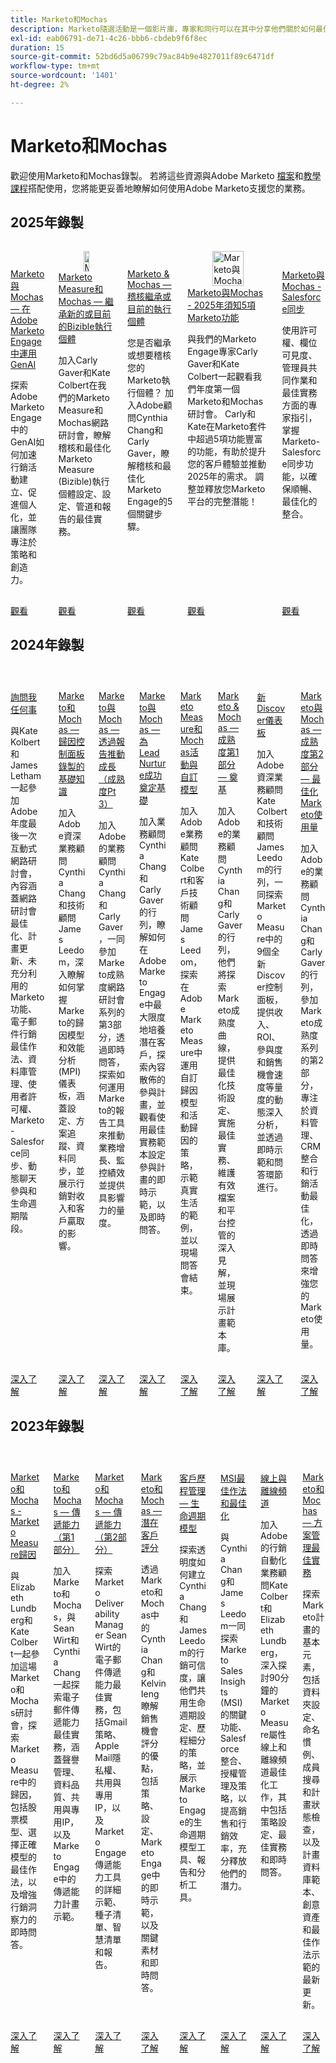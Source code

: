```yaml
---
title: Marketo和Mochas
description: Marketo隨選活動是一個影片庫，專家和同行可以在其中分享他們關於如何最佳使用Adobe Marketo的想法和想法。
exl-id: eab06791-de71-4c26-bbb6-cbdeb9f6f8ec
duration: 15
source-git-commit: 52bd6d5a06799c79ac84b9e4827011f89c6471df
workflow-type: tm+mt
source-wordcount: '1401'
ht-degree: 2%

---
```


# Marketo和Mochas

歡迎使用Marketo和Mochas錄製。 若將這些資源與Adobe Marketo [檔案](https://experienceleague.adobe.com/docs/marketo-engage.html?lang=zh-Hant)和[教學課程](https://experienceleague.adobe.com/docs/marketo-learn/tutorials/overview.html?lang=zh-Hant)搭配使用，您將能更妥善地瞭解如何使用Adobe Marketo支援您的業務。

## 2025年錄製

<!-- CARDS

{cta  = Watch}

* 2025/harness-gen-ai.md
* 2025/inheriting-bizible-instance.md
* 2025/auditing-inherited-instance.md
* 2025/5-features-to-know.md
* 2025/salesforce-sync.md
-->
<!-- START CARDS HTML - DO NOT MODIFY BY HAND -->
<div class="columns">
    <div class="column is-half-tablet is-half-desktop is-one-third-widescreen" aria-label="Marketo & Mochas - Harnessing GenAI in Adobe Marketo Engage">
        <div class="card" style="height: 100%; display: flex; flex-direction: column; height: 100%;">
            <div class="card-image">
                <figure class="image x-is-16by9">
                    <a href="2025/harness-gen-ai.md" title="Marketo與Mochas — 在Adobe Marketo Engage中運用GenAI" target="_blank" rel="referrer">
                        <img class="is-bordered-r-small" src="https://video.tv.adobe.com/v/3476273/?format=jpeg&nocache=1761670494728" alt="Marketo與Mochas — 在Adobe Marketo Engage中運用GenAI"
                             style="width: 100%; aspect-ratio: 16 / 9; object-fit: cover; overflow: hidden; display: block; margin: auto;">
                    </a>
                </figure>
            </div>
            <div class="card-content is-padded-small" style="display: flex; flex-direction: column; flex-grow: 1; justify-content: space-between;">
                <div class="top-card-content">
                    <p class="headline is-size-6 has-text-weight-bold">
                        <a href="2025/harness-gen-ai.md" target="_blank" rel="referrer" title="Marketo與Mochas — 在Adobe Marketo Engage中運用GenAI">Marketo與Mochas — 在Adobe Marketo Engage中運用GenAI</a>
                    </p>
                    <p class="is-size-6">探索Adobe Marketo Engage中的GenAI如何加速行銷活動建立、促進個人化，並讓團隊專注於策略和創造力。</p>
                </div>
                <a href="2025/harness-gen-ai.md" target="_blank" rel="referrer" class="spectrum-Button spectrum-Button--outline spectrum-Button--primary spectrum-Button--sizeM" style="align-self: flex-start; margin-top: 1rem;">
                    <span class="spectrum-Button-label has-no-wrap has-text-weight-bold">觀看</span>
                </a>
            </div>
        </div>
    </div>
    <div class="column is-half-tablet is-half-desktop is-one-third-widescreen" aria-label="Marketo Measure and Mochas - Inheriting a New or Current Bizible Instance">
        <div class="card" style="height: 100%; display: flex; flex-direction: column; height: 100%;">
            <div class="card-image">
                <figure class="image x-is-16by9">
                    <a href="2025/inheriting-bizible-instance.md" title="Marketo Measure和Mochas — 繼承新的或目前的Bizible例項" target="_blank" rel="referrer">
                        <img class="is-bordered-r-small" src="https://video.tv.adobe.com/v/3459038/?format=jpeg&nocache=1761670494755" alt="Marketo Measure和Mochas — 繼承新的或目前的Bizible例項"
                             style="width: 100%; aspect-ratio: 16 / 9; object-fit: cover; overflow: hidden; display: block; margin: auto;">
                    </a>
                </figure>
            </div>
            <div class="card-content is-padded-small" style="display: flex; flex-direction: column; flex-grow: 1; justify-content: space-between;">
                <div class="top-card-content">
                    <p class="headline is-size-6 has-text-weight-bold">
                        <a href="2025/inheriting-bizible-instance.md" target="_blank" rel="referrer" title="Marketo Measure和Mochas — 繼承新的或目前的Bizible例項">Marketo Measure和Mochas — 繼承新的或目前的Bizible執行個體</a>
                    </p>
                    <p class="is-size-6">加入Carly Gaver和Kate Colbert在我們的Marketo Measure和Mochas網路研討會，瞭解稽核和最佳化Marketo Measure (Bizible)執行個體設定、設定、管道和報告的最佳實務。</p>
                </div>
                <a href="2025/inheriting-bizible-instance.md" target="_blank" rel="referrer" class="spectrum-Button spectrum-Button--outline spectrum-Button--primary spectrum-Button--sizeM" style="align-self: flex-start; margin-top: 1rem;">
                    <span class="spectrum-Button-label has-no-wrap has-text-weight-bold">觀看</span>
                </a>
            </div>
        </div>
    </div>
    <div class="column is-half-tablet is-half-desktop is-one-third-widescreen" aria-label="Marketo & Mochas - Auditing an Inherited or Current Instance">
        <div class="card" style="height: 100%; display: flex; flex-direction: column; height: 100%;">
            <div class="card-image">
                <figure class="image x-is-16by9">
                    <a href="2025/auditing-inherited-instance.md" title="Marketo與Mochas — 稽核繼承或目前的執行個體" target="_blank" rel="referrer">
                        <img class="is-bordered-r-small" src="https://video.tv.adobe.com/v/3459034/?format=jpeg&nocache=1761670494721" alt="Marketo與Mochas — 稽核繼承或目前的執行個體"
                             style="width: 100%; aspect-ratio: 16 / 9; object-fit: cover; overflow: hidden; display: block; margin: auto;">
                    </a>
                </figure>
            </div>
            <div class="card-content is-padded-small" style="display: flex; flex-direction: column; flex-grow: 1; justify-content: space-between;">
                <div class="top-card-content">
                    <p class="headline is-size-6 has-text-weight-bold">
                        <a href="2025/auditing-inherited-instance.md" target="_blank" rel="referrer" title="Marketo與Mochas — 稽核繼承或目前的執行個體">Marketo &amp; Mochas — 稽核繼承或目前的執行個體</a>
                    </p>
                    <p class="is-size-6">您是否繼承或想要稽核您的Marketo執行個體？ 加入Adobe顧問Cynthia Chang和Carly Gaver，瞭解稽核和最佳化Marketo Engage的5個關鍵步驟。</p>
                </div>
                <a href="2025/auditing-inherited-instance.md" target="_blank" rel="referrer" class="spectrum-Button spectrum-Button--outline spectrum-Button--primary spectrum-Button--sizeM" style="align-self: flex-start; margin-top: 1rem;">
                    <span class="spectrum-Button-label has-no-wrap has-text-weight-bold">觀看</span>
                </a>
            </div>
        </div>
    </div>
    <div class="column is-half-tablet is-half-desktop is-one-third-widescreen" aria-label="Marketo & Mochas - 5 Marketo Features to Know in 2025">
        <div class="card" style="height: 100%; display: flex; flex-direction: column; height: 100%;">
            <div class="card-image">
                <figure class="image x-is-16by9">
                    <a href="2025/5-features-to-know.md" title="Marketo與Mochas - 2025年須知5項Marketo功能" target="_blank" rel="referrer">
                        <img class="is-bordered-r-small" src="https://video.tv.adobe.com/v/3444165/?format=jpeg&nocache=1761670494708" alt="Marketo與Mochas - 2025年須知5項Marketo功能"
                             style="width: 100%; aspect-ratio: 16 / 9; object-fit: cover; overflow: hidden; display: block; margin: auto;">
                    </a>
                </figure>
            </div>
            <div class="card-content is-padded-small" style="display: flex; flex-direction: column; flex-grow: 1; justify-content: space-between;">
                <div class="top-card-content">
                    <p class="headline is-size-6 has-text-weight-bold">
                        <a href="2025/5-features-to-know.md" target="_blank" rel="referrer" title="Marketo與Mochas - 2025年須知5項Marketo功能">Marketo與Mochas - 2025年須知5項Marketo功能</a>
                    </p>
                    <p class="is-size-6">與我們的Marketo Engage專家Carly Gaver和Kate Colbert一起觀看我們年度第一個Marketo和Mochas研討會。 Carly和Kate在Marketo套件中超過5項功能豐富的功能，有助於提升您的客戶體驗並推動2025年的需求。 調整並釋放您Marketo平台的完整潛能！</p>
                </div>
                <a href="2025/5-features-to-know.md" target="_blank" rel="referrer" class="spectrum-Button spectrum-Button--outline spectrum-Button--primary spectrum-Button--sizeM" style="align-self: flex-start; margin-top: 1rem;">
                    <span class="spectrum-Button-label has-no-wrap has-text-weight-bold">觀看</span>
                </a>
            </div>
        </div>
    </div>
    <div class="column is-half-tablet is-half-desktop is-one-third-widescreen" aria-label="Marketo & Mochas - Salesforce Sync">
        <div class="card" style="height: 100%; display: flex; flex-direction: column; height: 100%;">
            <div class="card-image">
                <figure class="image x-is-16by9">
                    <a href="2025/salesforce-sync.md" title="Marketo與Mochas - Salesforce同步" target="_blank" rel="referrer">
                        <img class="is-bordered-r-small" src="https://video.tv.adobe.com/v/3470624/?format=jpeg&nocache=1761670494717" alt="Marketo與Mochas - Salesforce同步"
                             style="width: 100%; aspect-ratio: 16 / 9; object-fit: cover; overflow: hidden; display: block; margin: auto;">
                    </a>
                </figure>
            </div>
            <div class="card-content is-padded-small" style="display: flex; flex-direction: column; flex-grow: 1; justify-content: space-between;">
                <div class="top-card-content">
                    <p class="headline is-size-6 has-text-weight-bold">
                        <a href="2025/salesforce-sync.md" target="_blank" rel="referrer" title="Marketo與Mochas - Salesforce同步">Marketo與Mochas - Salesforce同步</a>
                    </p>
                    <p class="is-size-6">使用許可權、欄位可見度、管理員共同作業和最佳實務方面的專家指引，掌握Marketo-Salesforce同步功能，以確保順暢、最佳化的整合。</p>
                </div>
                <a href="2025/salesforce-sync.md" target="_blank" rel="referrer" class="spectrum-Button spectrum-Button--outline spectrum-Button--primary spectrum-Button--sizeM" style="align-self: flex-start; margin-top: 1rem;">
                    <span class="spectrum-Button-label has-no-wrap has-text-weight-bold">觀看</span>
                </a>
            </div>
        </div>
    </div>
</div>
<!-- END CARDS HTML - DO NOT MODIFY BY HAND -->

## 2024年錄製

<!-- CARDS

* 2024/ask-me-anything.md
* 2024/attribution-dashboard-recording.md
* 2024/drive-growth-with-reporting.md
* 2024/lead-nurture-success.md
* 2024/marketo-measure-and-mochas-activities-and-custom-models.md
* 2024/maturity-part1-foundation.md
* 2024/new-discover-dashboard.md
* 2024/optimize-marketo-usage.md

-->
<!-- START CARDS HTML - DO NOT MODIFY BY HAND -->
<div class="columns">
    <div class="column is-half-tablet is-half-desktop is-one-third-widescreen" aria-label="Ask Me Anything">
        <div class="card" style="height: 100%; display: flex; flex-direction: column; height: 100%;">
            <div class="card-image">
                <figure class="image x-is-16by9">
                    <a href="2024/ask-me-anything.md" title="詢問我任何事" target="_blank" rel="referrer">
                        <img class="is-bordered-r-small" src="https://video.tv.adobe.com/v/3438195/?format=jpeg&nocache=1761670495412" alt="詢問我任何事"
                             style="width: 100%; aspect-ratio: 16 / 9; object-fit: cover; overflow: hidden; display: block; margin: auto;">
                    </a>
                </figure>
            </div>
            <div class="card-content is-padded-small" style="display: flex; flex-direction: column; flex-grow: 1; justify-content: space-between;">
                <div class="top-card-content">
                    <p class="headline is-size-6 has-text-weight-bold">
                        <a href="2024/ask-me-anything.md" target="_blank" rel="referrer" title="詢問我任何事">詢問我任何事</a>
                    </p>
                    <p class="is-size-6">與Kate Kolbert和James Letham一起參加Adobe年度最後一次互動式網路研討會，內容涵蓋網路研討會最佳化、計畫更新、未充分利用的Marketo功能、電子郵件行銷最佳作法、資料庫管理、使用者許可權、Marketo-Salesforce同步、動態聊天參與和生命週期階段。</p>
                </div>
                <a href="2024/ask-me-anything.md" target="_blank" rel="referrer" class="spectrum-Button spectrum-Button--outline spectrum-Button--primary spectrum-Button--sizeM" style="align-self: flex-start; margin-top: 1rem;">
                    <span class="spectrum-Button-label has-no-wrap has-text-weight-bold">深入了解</span>
                </a>
            </div>
        </div>
    </div>
    <div class="column is-half-tablet is-half-desktop is-one-third-widescreen" aria-label="Marketo & Mochas - Fundamentals of Attribution Dashboards Recording">
        <div class="card" style="height: 100%; display: flex; flex-direction: column; height: 100%;">
            <div class="card-image">
                <figure class="image x-is-16by9">
                    <a href="2024/attribution-dashboard-recording.md" title="Marketo和Mochas — 歸因控制面板錄製的基礎知識" target="_blank" rel="referrer">
                        <img class="is-bordered-r-small" src="https://video.tv.adobe.com/v/3427255/?format=jpeg&nocache=1761670495417" alt="Marketo和Mochas — 歸因控制面板錄製的基礎知識"
                             style="width: 100%; aspect-ratio: 16 / 9; object-fit: cover; overflow: hidden; display: block; margin: auto;">
                    </a>
                </figure>
            </div>
            <div class="card-content is-padded-small" style="display: flex; flex-direction: column; flex-grow: 1; justify-content: space-between;">
                <div class="top-card-content">
                    <p class="headline is-size-6 has-text-weight-bold">
                        <a href="2024/attribution-dashboard-recording.md" target="_blank" rel="referrer" title="Marketo和Mochas — 歸因控制面板錄製的基礎知識">Marketo和Mochas — 歸因控制面板錄製的基礎知識</a>
                    </p>
                    <p class="is-size-6">加入Adobe資深業務顧問Cynthia Chang和技術顧問James Leedom，深入瞭解如何掌握Marketo的歸因模型和效能分析(MPI)儀表板，涵蓋設定、方案追蹤、資料同步，並展示行銷對收入和客戶贏取的影響。</p>
                </div>
                <a href="2024/attribution-dashboard-recording.md" target="_blank" rel="referrer" class="spectrum-Button spectrum-Button--outline spectrum-Button--primary spectrum-Button--sizeM" style="align-self: flex-start; margin-top: 1rem;">
                    <span class="spectrum-Button-label has-no-wrap has-text-weight-bold">深入了解</span>
                </a>
            </div>
        </div>
    </div>
    <div class="column is-half-tablet is-half-desktop is-one-third-widescreen" aria-label="Marketo & Mochas - Driving Growth with Reporting (Maturity Pt 3)">
        <div class="card" style="height: 100%; display: flex; flex-direction: column; height: 100%;">
            <div class="card-image">
                <figure class="image x-is-16by9">
                    <a href="2024/drive-growth-with-reporting.md" title="Marketo與Mochas — 透過報告推動成長（成熟度Pt 3）" target="_blank" rel="referrer">
                        <img class="is-bordered-r-small" src="https://video.tv.adobe.com/v/3435407/?format=jpeg&nocache=1761670495424" alt="Marketo與Mochas — 透過報告推動成長（成熟度Pt 3）"
                             style="width: 100%; aspect-ratio: 16 / 9; object-fit: cover; overflow: hidden; display: block; margin: auto;">
                    </a>
                </figure>
            </div>
            <div class="card-content is-padded-small" style="display: flex; flex-direction: column; flex-grow: 1; justify-content: space-between;">
                <div class="top-card-content">
                    <p class="headline is-size-6 has-text-weight-bold">
                        <a href="2024/drive-growth-with-reporting.md" target="_blank" rel="referrer" title="Marketo與Mochas — 透過報告推動成長（成熟度Pt 3）">Marketo與Mochas — 透過報告推動成長（成熟度Pt 3）</a>
                    </p>
                    <p class="is-size-6">加入Adobe的業務顧問Cynthia Chang和Carly Gaver，一同參加Marketo成熟度網路研討會系列的第3部分，透過即時問答，探索如何運用Marketo的報告工具來推動業務增長、監控績效並提供具影響力的量度。</p>
                </div>
                <a href="2024/drive-growth-with-reporting.md" target="_blank" rel="referrer" class="spectrum-Button spectrum-Button--outline spectrum-Button--primary spectrum-Button--sizeM" style="align-self: flex-start; margin-top: 1rem;">
                    <span class="spectrum-Button-label has-no-wrap has-text-weight-bold">深入了解</span>
                </a>
            </div>
        </div>
    </div>
    <div class="column is-half-tablet is-half-desktop is-one-third-widescreen" aria-label="Marketo & Mochas - Laying the Foundation for Lead Nurture Success">
        <div class="card" style="height: 100%; display: flex; flex-direction: column; height: 100%;">
            <div class="card-image">
                <figure class="image x-is-16by9">
                    <a href="2024/lead-nurture-success.md" title="Marketo與Mochas — 為領導培養成功奠定基礎" target="_blank" rel="referrer">
                        <img class="is-bordered-r-small" src="https://video.tv.adobe.com/v/3429436/?format=jpeg&nocache=1761670495429" alt="Marketo與Mochas — 為領導培養成功奠定基礎"
                             style="width: 100%; aspect-ratio: 16 / 9; object-fit: cover; overflow: hidden; display: block; margin: auto;">
                    </a>
                </figure>
            </div>
            <div class="card-content is-padded-small" style="display: flex; flex-direction: column; flex-grow: 1; justify-content: space-between;">
                <div class="top-card-content">
                    <p class="headline is-size-6 has-text-weight-bold">
                        <a href="2024/lead-nurture-success.md" target="_blank" rel="referrer" title="Marketo與Mochas — 為領導培養成功奠定基礎">Marketo與Mochas — 為Lead Nurture成功奠定基礎</a>
                    </p>
                    <p class="is-size-6">加入業務顧問Cynthia Chang和Carly Gaver的行列，瞭解如何在Adobe Marketo Engage中最大限度地培養潛在客戶，探索內容散佈的參與計畫，並觀看使用最佳實務範本設定參與計畫的即時示範，以及即時問答。</p>
                </div>
                <a href="2024/lead-nurture-success.md" target="_blank" rel="referrer" class="spectrum-Button spectrum-Button--outline spectrum-Button--primary spectrum-Button--sizeM" style="align-self: flex-start; margin-top: 1rem;">
                    <span class="spectrum-Button-label has-no-wrap has-text-weight-bold">深入了解</span>
                </a>
            </div>
        </div>
    </div>
    <div class="column is-half-tablet is-half-desktop is-one-third-widescreen" aria-label="Marketo Measure & Mochas Activities and Custom Models">
        <div class="card" style="height: 100%; display: flex; flex-direction: column; height: 100%;">
            <div class="card-image">
                <figure class="image x-is-16by9">
                    <a href="2024/marketo-measure-and-mochas-activities-and-custom-models.md" title="Marketo Measure與Mochas活動與自訂模型" target="_blank" rel="referrer">
                        <img class="is-bordered-r-small" src="https://video.tv.adobe.com/v/3432603/?format=jpeg&nocache=1761670495432" alt="Marketo Measure與Mochas活動與自訂模型"
                             style="width: 100%; aspect-ratio: 16 / 9; object-fit: cover; overflow: hidden; display: block; margin: auto;">
                    </a>
                </figure>
            </div>
            <div class="card-content is-padded-small" style="display: flex; flex-direction: column; flex-grow: 1; justify-content: space-between;">
                <div class="top-card-content">
                    <p class="headline is-size-6 has-text-weight-bold">
                        <a href="2024/marketo-measure-and-mochas-activities-and-custom-models.md" target="_blank" rel="referrer" title="Marketo Measure與Mochas活動與自訂模型">Marketo Measure和Mochas活動與自訂模型</a>
                    </p>
                    <p class="is-size-6">加入Adobe業務顧問Kate Colbert和客戶技術顧問James Leedom，探索在Adobe Marketo Measure中運用自訂歸因模型和活動歸因的策略，示範真實生活的範例，並以現場問答會結束。</p>
                </div>
                <a href="2024/marketo-measure-and-mochas-activities-and-custom-models.md" target="_blank" rel="referrer" class="spectrum-Button spectrum-Button--outline spectrum-Button--primary spectrum-Button--sizeM" style="align-self: flex-start; margin-top: 1rem;">
                    <span class="spectrum-Button-label has-no-wrap has-text-weight-bold">深入了解</span>
                </a>
            </div>
        </div>
    </div>
    <div class="column is-half-tablet is-half-desktop is-one-third-widescreen" aria-label="Marketo & Mochas - Maturity Part 1 - Laying the Foundation">
        <div class="card" style="height: 100%; display: flex; flex-direction: column; height: 100%;">
            <div class="card-image">
                <figure class="image x-is-16by9">
                    <a href="2024/maturity-part1-foundation.md" title="Marketo與Mochas — 成熟度第1部分 — 奠基基礎" target="_blank" rel="referrer">
                        <img class="is-bordered-r-small" src="https://video.tv.adobe.com/v/3432499/?format=jpeg&nocache=1761670495435" alt="Marketo與Mochas — 成熟度第1部分 — 奠基基礎"
                             style="width: 100%; aspect-ratio: 16 / 9; object-fit: cover; overflow: hidden; display: block; margin: auto;">
                    </a>
                </figure>
            </div>
            <div class="card-content is-padded-small" style="display: flex; flex-direction: column; flex-grow: 1; justify-content: space-between;">
                <div class="top-card-content">
                    <p class="headline is-size-6 has-text-weight-bold">
                        <a href="2024/maturity-part1-foundation.md" target="_blank" rel="referrer" title="Marketo與Mochas — 成熟度第1部分 — 奠基基礎">Marketo &amp; Mochas — 成熟度第1部分 — 奠基</a>
                    </p>
                    <p class="is-size-6">加入Adobe的業務顧問Cynthia Chang和Carly Gaver的行列，他們將探索Marketo成熟度曲線，提供最佳化技術設定、實施最佳實務、維護有效檔案和平台控管的深入見解，並現場展示計畫範本庫。</p>
                </div>
                <a href="2024/maturity-part1-foundation.md" target="_blank" rel="referrer" class="spectrum-Button spectrum-Button--outline spectrum-Button--primary spectrum-Button--sizeM" style="align-self: flex-start; margin-top: 1rem;">
                    <span class="spectrum-Button-label has-no-wrap has-text-weight-bold">深入了解</span>
                </a>
            </div>
        </div>
    </div>
    <div class="column is-half-tablet is-half-desktop is-one-third-widescreen" aria-label="New Discover Dashboards">
        <div class="card" style="height: 100%; display: flex; flex-direction: column; height: 100%;">
            <div class="card-image">
                <figure class="image x-is-16by9">
                    <a href="2024/new-discover-dashboard.md" title="全新Discover控制面板" target="_blank" rel="referrer">
                        <img class="is-bordered-r-small" src="https://video.tv.adobe.com/v/3428405/?format=jpeg&nocache=1761670495448" alt="全新Discover控制面板"
                             style="width: 100%; aspect-ratio: 16 / 9; object-fit: cover; overflow: hidden; display: block; margin: auto;">
                    </a>
                </figure>
            </div>
            <div class="card-content is-padded-small" style="display: flex; flex-direction: column; flex-grow: 1; justify-content: space-between;">
                <div class="top-card-content">
                    <p class="headline is-size-6 has-text-weight-bold">
                        <a href="2024/new-discover-dashboard.md" target="_blank" rel="referrer" title="全新Discover控制面板">新Discover儀表板</a>
                    </p>
                    <p class="is-size-6">加入Adobe資深業務顧問Kate Colbert和技術顧問James Leedom的行列，一同探索Marketo Measure中的9個全新Discover控制面板，提供收入、ROI、參與度和銷售機會速度等量度的動態深入分析，並透過即時示範和問答環節進行。</p>
                </div>
                <a href="2024/new-discover-dashboard.md" target="_blank" rel="referrer" class="spectrum-Button spectrum-Button--outline spectrum-Button--primary spectrum-Button--sizeM" style="align-self: flex-start; margin-top: 1rem;">
                    <span class="spectrum-Button-label has-no-wrap has-text-weight-bold">深入了解</span>
                </a>
            </div>
        </div>
    </div>
    <div class="column is-half-tablet is-half-desktop is-one-third-widescreen" aria-label="Marketo & Mochas - Maturity Part 2 - Optimizing Your Marketo Usage">
        <div class="card" style="height: 100%; display: flex; flex-direction: column; height: 100%;">
            <div class="card-image">
                <figure class="image x-is-16by9">
                    <a href="2024/optimize-marketo-usage.md" title="Marketo與Mochas — 成熟度第2部分 — 最佳化Marketo使用" target="_blank" rel="referrer">
                        <img class="is-bordered-r-small" src="https://video.tv.adobe.com/v/3434699/?format=jpeg&nocache=1761670495459" alt="Marketo與Mochas — 成熟度第2部分 — 最佳化Marketo使用"
                             style="width: 100%; aspect-ratio: 16 / 9; object-fit: cover; overflow: hidden; display: block; margin: auto;">
                    </a>
                </figure>
            </div>
            <div class="card-content is-padded-small" style="display: flex; flex-direction: column; flex-grow: 1; justify-content: space-between;">
                <div class="top-card-content">
                    <p class="headline is-size-6 has-text-weight-bold">
                        <a href="2024/optimize-marketo-usage.md" target="_blank" rel="referrer" title="Marketo與Mochas — 成熟度第2部分 — 最佳化Marketo使用">Marketo與Mochas — 成熟度第2部分 — 最佳化Marketo使用量</a>
                    </p>
                    <p class="is-size-6">加入Adobe的業務顧問Cynthia Chang和Carly Gaver的行列，參加Marketo成熟度系列的第2部分，專注於資料管理、CRM整合和行銷活動最佳化，透過即時問答來增強您的Marketo使用量。</p>
                </div>
                <a href="2024/optimize-marketo-usage.md" target="_blank" rel="referrer" class="spectrum-Button spectrum-Button--outline spectrum-Button--primary spectrum-Button--sizeM" style="align-self: flex-start; margin-top: 1rem;">
                    <span class="spectrum-Button-label has-no-wrap has-text-weight-bold">深入了解</span>
                </a>
            </div>
        </div>
    </div>
</div>
<!-- END CARDS HTML - DO NOT MODIFY BY HAND -->

## 2023年錄製

<!-- CARDS

* 2023/attribution.md
* 2023/deliverability-part-one.md
* 2023/deliverability-part-two.md
* 2023/lead-scoring.md
* 2023/lifecycle-modeling.md
* 2023/msi-best-practices.md
* 2023/online-offline.md
* 2023/program-management.md

-->
<!-- START CARDS HTML - DO NOT MODIFY BY HAND -->
<div class="columns">
    <div class="column is-half-tablet is-half-desktop is-one-third-widescreen" aria-label="Marketo and Mochas - Marketo Measure Attribution">
        <div class="card" style="height: 100%; display: flex; flex-direction: column; height: 100%;">
            <div class="card-image">
                <figure class="image x-is-16by9">
                    <a href="2023/attribution.md" title="Marketo和Mochas - Marketo Measure歸因" target="_blank" rel="referrer">
                        <img class="is-bordered-r-small" src="https://video.tv.adobe.com/v/3413506/?format=jpeg&nocache=1761670496141" alt="Marketo和Mochas - Marketo Measure歸因"
                             style="width: 100%; aspect-ratio: 16 / 9; object-fit: cover; overflow: hidden; display: block; margin: auto;">
                    </a>
                </figure>
            </div>
            <div class="card-content is-padded-small" style="display: flex; flex-direction: column; flex-grow: 1; justify-content: space-between;">
                <div class="top-card-content">
                    <p class="headline is-size-6 has-text-weight-bold">
                        <a href="2023/attribution.md" target="_blank" rel="referrer" title="Marketo和Mochas - Marketo Measure歸因">Marketo和Mochas - Marketo Measure歸因</a>
                    </p>
                    <p class="is-size-6">與Elizabeth Lundberg和Kate Colbert一起參加這場Marketo和Mochas研討會，探索Marketo Measure中的歸因，包括股票模型、選擇正確模型的最佳作法，以及增強行銷洞察力的即時問答。</p>
                </div>
                <a href="2023/attribution.md" target="_blank" rel="referrer" class="spectrum-Button spectrum-Button--outline spectrum-Button--primary spectrum-Button--sizeM" style="align-self: flex-start; margin-top: 1rem;">
                    <span class="spectrum-Button-label has-no-wrap has-text-weight-bold">深入了解</span>
                </a>
            </div>
        </div>
    </div>
    <div class="column is-half-tablet is-half-desktop is-one-third-widescreen" aria-label="Marketo and Mochas - Deliverability (Part 1)">
        <div class="card" style="height: 100%; display: flex; flex-direction: column; height: 100%;">
            <div class="card-image">
                <figure class="image x-is-16by9">
                    <a href="2023/deliverability-part-one.md" title="Marketo與Mochas — 傳遞能力（第1部分）" target="_blank" rel="referrer">
                        <img class="is-bordered-r-small" src="https://video.tv.adobe.com/v/3416666/?format=jpeg&nocache=1761670496144" alt="Marketo與Mochas — 傳遞能力（第1部分）"
                             style="width: 100%; aspect-ratio: 16 / 9; object-fit: cover; overflow: hidden; display: block; margin: auto;">
                    </a>
                </figure>
            </div>
            <div class="card-content is-padded-small" style="display: flex; flex-direction: column; flex-grow: 1; justify-content: space-between;">
                <div class="top-card-content">
                    <p class="headline is-size-6 has-text-weight-bold">
                        <a href="2023/deliverability-part-one.md" target="_blank" rel="referrer" title="Marketo與Mochas — 傳遞能力（第1部分）">Marketo和Mochas — 傳遞能力（第1部分）</a>
                    </p>
                    <p class="is-size-6">加入Marketo和Mochas，與Sean Wirt和Cynthia Chang一起探索電子郵件傳遞能力最佳實務，涵蓋聲譽管理、資料品質、共用與專用IP，以及Marketo Engage中的傳遞能力計畫示範。</p>
                </div>
                <a href="2023/deliverability-part-one.md" target="_blank" rel="referrer" class="spectrum-Button spectrum-Button--outline spectrum-Button--primary spectrum-Button--sizeM" style="align-self: flex-start; margin-top: 1rem;">
                    <span class="spectrum-Button-label has-no-wrap has-text-weight-bold">深入了解</span>
                </a>
            </div>
        </div>
    </div>
    <div class="column is-half-tablet is-half-desktop is-one-third-widescreen" aria-label="Marketo and Mochas - Deliverability (Part 2)">
        <div class="card" style="height: 100%; display: flex; flex-direction: column; height: 100%;">
            <div class="card-image">
                <figure class="image x-is-16by9">
                    <a href="2023/deliverability-part-two.md" title="Marketo與Mochas — 傳遞能力（第2部分）" target="_blank" rel="referrer">
                        <img class="is-bordered-r-small" src="https://video.tv.adobe.com/v/3418668/?format=jpeg&nocache=1761670496147" alt="Marketo與Mochas — 傳遞能力（第2部分）"
                             style="width: 100%; aspect-ratio: 16 / 9; object-fit: cover; overflow: hidden; display: block; margin: auto;">
                    </a>
                </figure>
            </div>
            <div class="card-content is-padded-small" style="display: flex; flex-direction: column; flex-grow: 1; justify-content: space-between;">
                <div class="top-card-content">
                    <p class="headline is-size-6 has-text-weight-bold">
                        <a href="2023/deliverability-part-two.md" target="_blank" rel="referrer" title="Marketo與Mochas — 傳遞能力（第2部分）">Marketo和Mochas — 傳遞能力（第2部分）</a>
                    </p>
                    <p class="is-size-6">探索Marketo Deliverability Manager Sean Wirt的電子郵件傳遞能力最佳實務，包括Gmail策略、Apple Mail隱私權、共用與專用IP，以及Marketo Engage傳遞能力工具的詳細示範、種子清單、智慧清單和報告。</p>
                </div>
                <a href="2023/deliverability-part-two.md" target="_blank" rel="referrer" class="spectrum-Button spectrum-Button--outline spectrum-Button--primary spectrum-Button--sizeM" style="align-self: flex-start; margin-top: 1rem;">
                    <span class="spectrum-Button-label has-no-wrap has-text-weight-bold">深入了解</span>
                </a>
            </div>
        </div>
    </div>
    <div class="column is-half-tablet is-half-desktop is-one-third-widescreen" aria-label="Marketo and Mochas - Lead Scoring">
        <div class="card" style="height: 100%; display: flex; flex-direction: column; height: 100%;">
            <div class="card-image">
                <figure class="image x-is-16by9">
                    <a href="2023/lead-scoring.md" title="Marketo和Mochas — 銷售機會評分" target="_blank" rel="referrer">
                        <img class="is-bordered-r-small" src="https://video.tv.adobe.com/v/3412722/?format=jpeg&nocache=1761670496165" alt="Marketo和Mochas — 銷售機會評分"
                             style="width: 100%; aspect-ratio: 16 / 9; object-fit: cover; overflow: hidden; display: block; margin: auto;">
                    </a>
                </figure>
            </div>
            <div class="card-content is-padded-small" style="display: flex; flex-direction: column; flex-grow: 1; justify-content: space-between;">
                <div class="top-card-content">
                    <p class="headline is-size-6 has-text-weight-bold">
                        <a href="2023/lead-scoring.md" target="_blank" rel="referrer" title="Marketo和Mochas — 銷售機會評分">Marketo和Mochas — 潛在客戶評分</a>
                    </p>
                    <p class="is-size-6">透過Marketo和Mochas中的Cynthia Chang和Kelvin Ieng瞭解銷售機會評分的優點，包括策略、設定、Marketo Engage中的即時示範，以及關鍵素材和即時問答。</p>
                </div>
                <a href="2023/lead-scoring.md" target="_blank" rel="referrer" class="spectrum-Button spectrum-Button--outline spectrum-Button--primary spectrum-Button--sizeM" style="align-self: flex-start; margin-top: 1rem;">
                    <span class="spectrum-Button-label has-no-wrap has-text-weight-bold">深入了解</span>
                </a>
            </div>
        </div>
    </div>
    <div class="column is-half-tablet is-half-desktop is-one-third-widescreen" aria-label="Customer Journey Management - Lifecycle Modeling">
        <div class="card" style="height: 100%; display: flex; flex-direction: column; height: 100%;">
            <div class="card-image">
                <figure class="image x-is-16by9">
                    <a href="2023/lifecycle-modeling.md" title="客戶歷程管理 — 生命週期模式" target="_blank" rel="referrer">
                        <img class="is-bordered-r-small" src="https://video.tv.adobe.com/v/3420763/?format=jpeg&nocache=1761670496151" alt="客戶歷程管理 — 生命週期模式"
                             style="width: 100%; aspect-ratio: 16 / 9; object-fit: cover; overflow: hidden; display: block; margin: auto;">
                    </a>
                </figure>
            </div>
            <div class="card-content is-padded-small" style="display: flex; flex-direction: column; flex-grow: 1; justify-content: space-between;">
                <div class="top-card-content">
                    <p class="headline is-size-6 has-text-weight-bold">
                        <a href="2023/lifecycle-modeling.md" target="_blank" rel="referrer" title="客戶歷程管理 — 生命週期模式">客戶歷程管理 — 生命週期模型</a>
                    </p>
                    <p class="is-size-6">探索透明度如何建立Cynthia Chang和James Leedom的行銷可信度，讓他們共用生命週期設定、歷程細分的策略，並展示Marketo Engage的生命週期模型工具、報告和分析工具。</p>
                </div>
                <a href="2023/lifecycle-modeling.md" target="_blank" rel="referrer" class="spectrum-Button spectrum-Button--outline spectrum-Button--primary spectrum-Button--sizeM" style="align-self: flex-start; margin-top: 1rem;">
                    <span class="spectrum-Button-label has-no-wrap has-text-weight-bold">深入了解</span>
                </a>
            </div>
        </div>
    </div>
    <div class="column is-half-tablet is-half-desktop is-one-third-widescreen" aria-label="MSI Best Practices and Optimization">
        <div class="card" style="height: 100%; display: flex; flex-direction: column; height: 100%;">
            <div class="card-image">
                <figure class="image x-is-16by9">
                    <a href="2023/msi-best-practices.md" title="MSI最佳作法和最佳化" target="_blank" rel="referrer">
                        <img class="is-bordered-r-small" src="https://video.tv.adobe.com/v/3422797?format=jpeg&nocache=1761670496154" alt="MSI最佳作法和最佳化"
                             style="width: 100%; aspect-ratio: 16 / 9; object-fit: cover; overflow: hidden; display: block; margin: auto;">
                    </a>
                </figure>
            </div>
            <div class="card-content is-padded-small" style="display: flex; flex-direction: column; flex-grow: 1; justify-content: space-between;">
                <div class="top-card-content">
                    <p class="headline is-size-6 has-text-weight-bold">
                        <a href="2023/msi-best-practices.md" target="_blank" rel="referrer" title="MSI最佳作法和最佳化">MSI最佳作法和最佳化</a>
                    </p>
                    <p class="is-size-6">與Cynthia Chang和James Leedom一同探索Marketo Sales Insights (MSI)的關鍵功能、Salesforce整合、授權管理及策略，以提高銷售和行銷效率，充分釋放他們的潛力。</p>
                </div>
                <a href="2023/msi-best-practices.md" target="_blank" rel="referrer" class="spectrum-Button spectrum-Button--outline spectrum-Button--primary spectrum-Button--sizeM" style="align-self: flex-start; margin-top: 1rem;">
                    <span class="spectrum-Button-label has-no-wrap has-text-weight-bold">深入了解</span>
                </a>
            </div>
        </div>
    </div>
    <div class="column is-half-tablet is-half-desktop is-one-third-widescreen" aria-label="Online vs Offline Channels">
        <div class="card" style="height: 100%; display: flex; flex-direction: column; height: 100%;">
            <div class="card-image">
                <figure class="image x-is-16by9">
                    <a href="2023/online-offline.md" title="線上與離線頻道" target="_blank" rel="referrer">
                        <img class="is-bordered-r-small" src="https://video.tv.adobe.com/v/3422363/?format=jpeg&nocache=1761670496157" alt="線上與離線頻道"
                             style="width: 100%; aspect-ratio: 16 / 9; object-fit: cover; overflow: hidden; display: block; margin: auto;">
                    </a>
                </figure>
            </div>
            <div class="card-content is-padded-small" style="display: flex; flex-direction: column; flex-grow: 1; justify-content: space-between;">
                <div class="top-card-content">
                    <p class="headline is-size-6 has-text-weight-bold">
                        <a href="2023/online-offline.md" target="_blank" rel="referrer" title="線上與離線頻道">線上與離線頻道</a>
                    </p>
                    <p class="is-size-6">加入Adobe的行銷自動化業務顧問Kate Colbert和Elizabeth Lundberg，深入探討90分鐘的Marketo Measure屬性線上和離線頻道最佳化工作，其中包括策略設定、最佳實務和即時問答。</p>
                </div>
                <a href="2023/online-offline.md" target="_blank" rel="referrer" class="spectrum-Button spectrum-Button--outline spectrum-Button--primary spectrum-Button--sizeM" style="align-self: flex-start; margin-top: 1rem;">
                    <span class="spectrum-Button-label has-no-wrap has-text-weight-bold">深入了解</span>
                </a>
            </div>
        </div>
    </div>
    <div class="column is-half-tablet is-half-desktop is-one-third-widescreen" aria-label="Marketo and Mochas - Program Management Best Practices">
        <div class="card" style="height: 100%; display: flex; flex-direction: column; height: 100%;">
            <div class="card-image">
                <figure class="image x-is-16by9">
                    <a href="2023/program-management.md" title="Marketo與Mochas — 方案管理最佳實務" target="_blank" rel="referrer">
                        <img class="is-bordered-r-small" src="https://video.tv.adobe.com/v/3425070/?format=jpeg&nocache=1761670496161" alt="Marketo與Mochas — 方案管理最佳實務"
                             style="width: 100%; aspect-ratio: 16 / 9; object-fit: cover; overflow: hidden; display: block; margin: auto;">
                    </a>
                </figure>
            </div>
            <div class="card-content is-padded-small" style="display: flex; flex-direction: column; flex-grow: 1; justify-content: space-between;">
                <div class="top-card-content">
                    <p class="headline is-size-6 has-text-weight-bold">
                        <a href="2023/program-management.md" target="_blank" rel="referrer" title="Marketo與Mochas — 方案管理最佳實務">Marketo和Mochas — 方案管理最佳實務</a>
                    </p>
                    <p class="is-size-6">探索Marketo計畫的基本元素，包括資料夾設定、命名慣例、成員搜尋和計畫狀態檢查，以及計畫資料庫範本、創意資產和最佳作法示範的最新更新。</p>
                </div>
                <a href="2023/program-management.md" target="_blank" rel="referrer" class="spectrum-Button spectrum-Button--outline spectrum-Button--primary spectrum-Button--sizeM" style="align-self: flex-start; margin-top: 1rem;">
                    <span class="spectrum-Button-label has-no-wrap has-text-weight-bold">深入了解</span>
                </a>
            </div>
        </div>
    </div>
</div>
<!-- END CARDS HTML - DO NOT MODIFY BY HAND -->

<!--
>[!TIP]
>
>**All recorded sessions are listed in the navigation on the left**.
-->